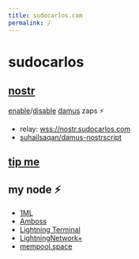 ```yaml
---
title: sudocarlos.com
permalink: /
---
```

# sudocarlos

## [nostr](https://primal.net/sudocarlos)  
[enable](damus:nostr:nscript1qpshxmgpqqqqqqgtqfsqxlml0uqh7cqqqqppsqg9dehhxarjpehx7um5wf0hxet5ta3x7mmvqqqqxqspqyzsxqgqqyrs5qgxd4jk6mmj0ypqqzqpqyxqzqs2z5q3xqzp5qyyr8qg9qpqqsgpweqsqyqqrg9skggzqpqcczqtqywqqsvcpq93xqsqqqqqcqqqqphqqmcq0gqxzqrsqpesehczp5)/[disable](damus:nostr:nscript1qpshxmgpqqqqqqgtqfsqxlml0uqh7cqqqqppsqg9dehhxarjpehx7um5wf0hxet5ta3x7mmvqqqqxqspqyzsxqgqqyrs5qgxd4jk6mmj0ypqqzqpqyxqzqs2z5q3xqzp5qyyr8qg9qpqqsgpweqszyqqrg9skggzqpqcczqtqywqqsvcpq93xqsqqqqqcqqqqphqqmcq0gqxzqrsqpest0rum4) [damus](https://apps.apple.com/us/app/damus/id1628663131) zaps ⚡
- relay: [wss://nostr.sudocarlos.com](wss://nostr.sudocarlos.com)
- [suhailsaqan/damus-nostrscript](https://github.com/suhailsaqan/damus-nostrscript/)

## [tip me](https://btcpay.sudocarlos.com/api/v1/invoices?storeId=CVuZwroQyjRjjsgq3rBfoH6pWUzAskX9UFHPJnu5v492&currency=SATS&defaultPaymentMethod=BTC_LNURLPAY)
## my node ⚡
- [1ML](https://1ml.com/node/02d523cf57a7736d04db04b76076badb2d4b81a4cfe6fe16114aee2f500cef845d)
- [Amboss](https://amboss.space/node/02d523cf57a7736d04db04b76076badb2d4b81a4cfe6fe16114aee2f500cef845d)
- [Lightning Terminal](https://terminal.lightning.engineering/02d523cf57a7736d04db04b76076badb2d4b81a4cfe6fe16114aee2f500cef845d)
- [LightningNetwork+](https://lightningnetwork.plus/nodes/02d523cf57a7736d04db04b76076badb2d4b81a4cfe6fe16114aee2f500cef845d)
- [mempool.space](https://mempool.space/lightning/node/02d523cf57a7736d04db04b76076badb2d4b81a4cfe6fe16114aee2f500cef845d)